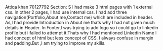 Attiqa khan
70127792
Section: S
I had make 3 html pages with 1 external css. In other 2 pages, I had use internal css.
I had add three navigation(Portfolio,About me,Contact me) which are included in header.
As,I had provide Introduction in About me thats why I had not given much details in Header.
In Footer,I was trying to add logo so i could go to linkedin profile but i failed to attempt it.Thats why I had mentioned Linkedin Name
I had concept of html but less concept of CSS. I always confuse in margin and padding.But ,I am trying to improve my skills.

